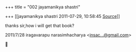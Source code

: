 +++
title = "002 jayamanikya shastri"

+++
[[jayamanikya shastri	2011-07-29, 10:58:45 [Source](https://groups.google.com/g/bvparishat/c/-kdq0tF2Pvk)]]



thanks sir,how i will get that book?  
  

2011/7/28 iragavarapu narasimhacharya \<[insac...@gmail.com]()\>



